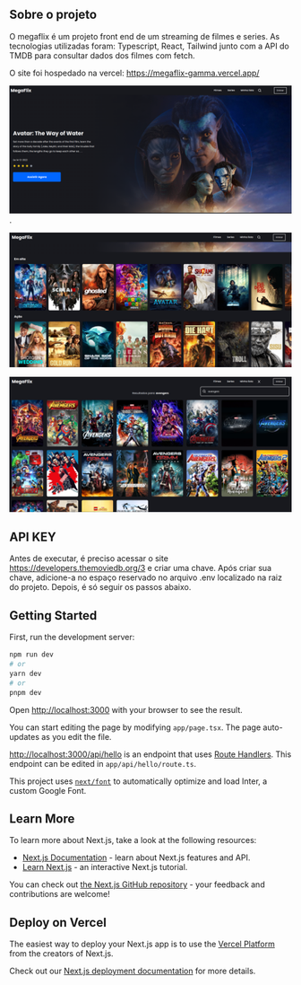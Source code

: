 ## Sobre o projeto

O megaflix é um projeto front end de um streaming de filmes e series. As tecnologias utilizadas foram: Typescript, React, Tailwind junto com a API do TMDB para consultar dados dos filmes com fetch.

O site foi hospedado na vercel: https://megaflix-gamma.vercel.app/

![Screenshot](https://github.com/MateusGustavo22/megaflix/blob/main/public/screenshot/Captura%20de%20tela%20de%202023-04-30%2014-51-32.png).

![screenshot](https://github.com/MateusGustavo22/megaflix/blob/main/public/screenshot/Captura%20de%20tela%20de%202023-04-30%2015-22-28.png)

![screenshot](https://github.com/MateusGustavo22/megaflix/blob/main/public/screenshot/Captura%20de%20tela%20de%202023-04-30%2015-23-12.png)

## API KEY

Antes de executar, é preciso acessar o site https://developers.themoviedb.org/3 e criar uma chave. Após criar sua chave, adicione-a no espaço reservado no arquivo .env localizado na raiz do projeto. Depois, é só seguir os passos abaixo.

## Getting Started

First, run the development server:

```bash
npm run dev
# or
yarn dev
# or
pnpm dev
```

Open [http://localhost:3000](http://localhost:3000) with your browser to see the result.

You can start editing the page by modifying `app/page.tsx`. The page auto-updates as you edit the file.

[http://localhost:3000/api/hello](http://localhost:3000/api/hello) is an endpoint that uses [Route Handlers](https://beta.nextjs.org/docs/routing/route-handlers). This endpoint can be edited in `app/api/hello/route.ts`.

This project uses [`next/font`](https://nextjs.org/docs/basic-features/font-optimization) to automatically optimize and load Inter, a custom Google Font.

## Learn More

To learn more about Next.js, take a look at the following resources:

- [Next.js Documentation](https://nextjs.org/docs) - learn about Next.js features and API.
- [Learn Next.js](https://nextjs.org/learn) - an interactive Next.js tutorial.

You can check out [the Next.js GitHub repository](https://github.com/vercel/next.js/) - your feedback and contributions are welcome!

## Deploy on Vercel

The easiest way to deploy your Next.js app is to use the [Vercel Platform](https://vercel.com/new?utm_medium=default-template&filter=next.js&utm_source=create-next-app&utm_campaign=create-next-app-readme) from the creators of Next.js.

Check out our [Next.js deployment documentation](https://nextjs.org/docs/deployment) for more details.

